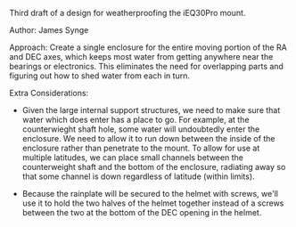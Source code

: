 Third draft of a design for weatherproofing the iEQ30Pro mount.

Author: James Synge

Approach: Create a single enclosure for the entire moving portion of the
RA and DEC axes, which keeps most water from getting anywhere near the bearings or electronics. This eliminates the need for overlapping parts and figuring out how to shed water from each in turn.

Extra Considerations:

*  Given the large internal support structures, we need to make sure
   that water which does enter has a place to go. For example, at the
   counterwieght shaft hole, some water will undoubtedly enter the enclosure.
   We need to allow it to run down between the inside of
   the enclosure rather than penetrate to the mount. To allow for use
   at multiple latitudes, we can place small channels between the
   counterweight shaft and the bottom of the enclosure, radiating
   away so that some channel is down regardless of latitude (within
   limits).

*  Because the rainplate will be secured to the helmet with screws, we'll use it
   to hold the two halves of the helmet together instead of a screws between the
   two at the bottom of the DEC opening in the helmet.